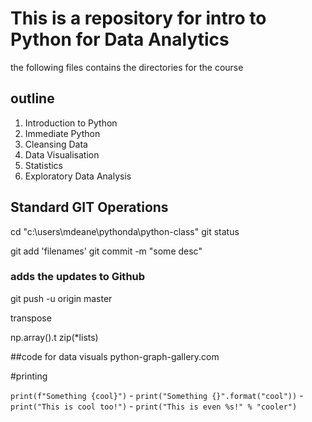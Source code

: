 # This is a repository for intro to Python for Data Analytics

the following files contains the directories for the course 

## outline

1. Introduction to Python
2. Immediate Python
3. Cleansing Data
4. Data Visualisation
5. Statistics
6. Exploratory Data Analysis

## Standard GIT Operations
cd "c:\users\mdeane\pythonda\python-class"
git status

git add 'filenames'
git commit -m "some desc"
### adds the updates to Github
git push -u origin master 


transpose

np.array().t
zip(*lists)

##code for data visuals
python-graph-gallery.com

#printing

 `print(f"Something {cool}")`
    - `print("Something {}".format("cool"))`
    - `print("This is cool too!")`
    - `print("This is even %s!" % "cooler")`
    
    
